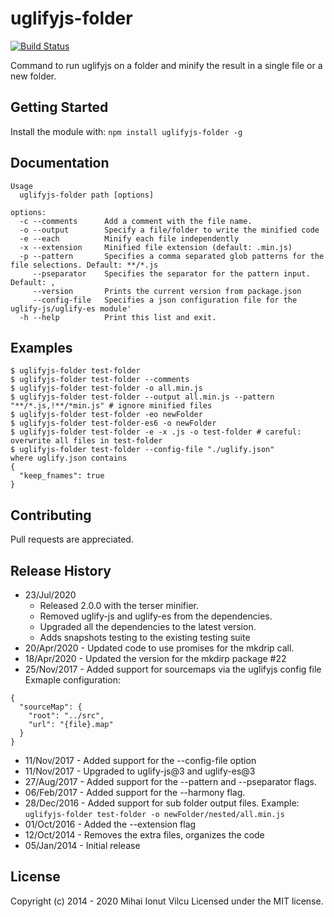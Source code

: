 # uglifyjs-folder

[![Build Status](https://travis-ci.org/ionutvmi/uglifyjs-folder.svg?branch=master)](https://travis-ci.org/ionutvmi/uglifyjs-folder)

Command to run uglifyjs on a folder and minify the result in a single file or a new folder.

## Getting Started
Install the module with: `npm install uglifyjs-folder -g`


## Documentation
    Usage
      uglifyjs-folder path [options]

    options:
      -c --comments      Add a comment with the file name.
      -o --output        Specify a file/folder to write the minified code
      -e --each          Minify each file independently
      -x --extension     Minified file extension (default: .min.js)
      -p --pattern       Specifies a comma separated glob patterns for the file selections. Default: **/*.js
         --pseparator    Specifies the separator for the pattern input. Default: ,
         --version       Prints the current version from package.json
         --config-file   Specifies a json configuration file for the uglify-js/uglify-es module'
      -h --help          Print this list and exit.
## Examples
    $ uglifyjs-folder test-folder
    $ uglifyjs-folder test-folder --comments
    $ uglifyjs-folder test-folder -o all.min.js
    $ uglifyjs-folder test-folder --output all.min.js --pattern "**/*.js,!**/*min.js" # ignore minified files 
    $ uglifyjs-folder test-folder -eo newFolder
    $ uglifyjs-folder test-folder-es6 -o newFolder
    $ uglifyjs-folder test-folder -e -x .js -o test-folder # careful: overwrite all files in test-folder
    $ uglifyjs-folder test-folder --config-file "./uglify.json"
    where uglify.json contains
    {
      "keep_fnames": true
    }

## Contributing
Pull requests are appreciated.

## Release History
- 23/Jul/2020 
  - Released 2.0.0 with the terser minifier. 
  - Removed uglify-js and uglify-es from the dependencies. 
  - Upgraded all the dependencies to the latest version.
  - Adds snapshots testing to the existing testing suite
- 20/Apr/2020 - Updated code to use promises for the mkdrip call.
- 18/Apr/2020 - Updated the version for the mkdirp package #22
- 25/Nov/2017 - Added support for sourcemaps via the uglifyjs config file   
Exmaple configuration:
```
{
  "sourceMap": {
    "root": "../src",
    "url": "{file}.map"
  }
}
```
- 11/Nov/2017 - Added support for the --config-file option
- 11/Nov/2017 - Upgraded to uglify-js@3 and uglify-es@3 
- 27/Aug/2017 - Added support for the --pattern and --pseparator flags. 
- 06/Feb/2017 - Added support for the --harmony flag. 
- 28/Dec/2016 - Added support for sub folder output files. 
    Example: `uglifyjs-folder test-folder -o newFolder/nested/all.min.js`
- 01/Oct/2016 - Added the --extension flag
- 12/Oct/2014 - Removes the extra files, organizes the code
- 05/Jan/2014 - Initial release

## License
Copyright (c) 2014 - 2020 Mihai Ionut Vilcu
Licensed under the MIT license.
